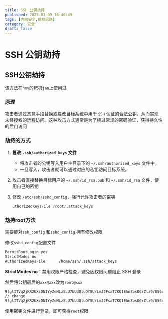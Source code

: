 ```yaml
---
title: SSH 公钥劫持
published: 2025-03-09 16:40:49
tags: [内网安全,提权思路]
category: 安全
draft: false
---
```


# SSH 公钥劫持

## SSH公钥劫持

该方法在`hmv`的靶机`jan`上使用过

### 原理

攻击者通过恶意手段替换或篡改目标系统中用于 `SSH` 认证的合法公钥，从而实现未经授权的远程访问。这种攻击方式通常是为了绕过常规的密码验证，获得持久性的后门访问

### 劫持的方式

1. **篡改 `.ssh/authorized_keys` 文件**
    - 将攻击者的公钥写入用户主目录下的 `~/.ssh/authorized_keys` 文件中。
    - 一旦写入，攻击者就可以通过对应的私钥访问目标系统。
2. 攻击者直接替换目标用户的 `~/.ssh/id_rsa.pub` 和 `~/.ssh/id_rsa` 文件，使用自己的密钥
3. 修改 `/etc/ssh/sshd_config`，强行允许攻击者的密钥
    
    ```python
    uthorizedKeysFile /root/.attack_keys
    ```
    

### 劫持root方法

需要能对`ssh_config` 和`sshd_config` 拥有修改权限

修改`sshd_config`配置文件

```bash
PermitRootLogin yes 
StrictModes no 
AuthorizedKeysFile      /home/ssh/.ssh/attack_keys
```

**StrictModes no**：禁用权限严格检查，避免因权限问题阻止 SSH 登录

然后将公钥最后的`xxx@xxx`改为`root@xxx`

```bash
9fglITVq2jKR2UXcDNIYyZeMLz5LU7bUdQluDYSU/LmJ2FsaT7KQ1EAnZbsOGrZlz9/U56c8J+58DvCxCpJVhf5yxQITD11DAVlZQpxX+Ws2n72Sp9Myxzm1s9/2DcA4aueVI/zc8gLuN/WpWcWs= ssh@jan
// change
9fglITVq2jKR2UXcDNIYyZeMLz5LU7bUdQluDYSU/LmJ2FsaT7KQ1EAnZbsOGrZlz9/U56c8J+58DvCxCpJVhf5yxQITD11DAVlZQpxX+Ws2n72Sp9Myxzm1s9/2DcA4aueVI/zc8gLuN/WpWcWs= root@jan
```

使用密钥文件进行登录，即可获得`root`权限